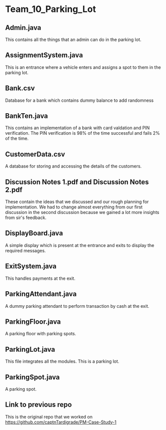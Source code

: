 # Team_10_Parking_Lot
## Admin.java
This contains all the things that an admin can do in the parking lot.

## AssignmentSystem.java
This is an entrance where a vehicle enters and assigns a spot to them in the parking lot.

## Bank.csv
Database for a bank which contains dummy balance to add randomness

## BankTen.java
This contains an implementation of a bank with card valdation and PIN verification. The PIN verification is 98% of the time successful and fails 2% of the time.

## CustomerData.csv
A database for storing and accessing the details of the customers.

## Discussion Notes 1.pdf and Discussion Notes 2.pdf
These contain the ideas that we discussed and our rough planning for implementation. We had to change almost everything from our first discussion in the second discussion because we gained a lot more insights from sir's feedback.

## DisplayBoard.java
A simple display which is present at the entrance and exits to display the required messages.

## ExitSystem.java
This handles payments at the exit.
## ParkingAttendant.java
A dummy parking attendant to perform transaction by cash at the exit.

## ParkingFloor.java
A parking floor with parking spots.

## ParkingLot.java
This file integrates all the modules. This is a parking lot.

## ParkingSpot.java
A parking spot.

## Link to previous repo
This is the original repo that we worked on
https://github.com/captnTardigrade/PM-Case-Study-1
